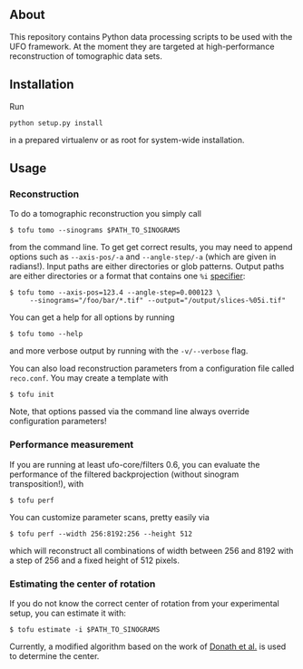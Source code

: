 ## About

This repository contains Python data processing scripts to be used with the UFO
framework. At the moment they are targeted at high-performance reconstruction of
tomographic data sets.


## Installation

Run

    python setup.py install

in a prepared virtualenv or as root for system-wide installation.


## Usage

### Reconstruction

To do a tomographic reconstruction you simply call

    $ tofu tomo --sinograms $PATH_TO_SINOGRAMS

from the command line. To get get correct results, you may need to append
options such as `--axis-pos/-a` and `--angle-step/-a` (which are given in
radians!). Input paths are either directories or glob patterns. Output paths are
either directories or a format that contains one `%i`
[specifier](http://www.pixelbeat.org/programming/gcc/format_specs.html):

    $ tofu tomo --axis-pos=123.4 --angle-step=0.000123 \
         --sinograms="/foo/bar/*.tif" --output="/output/slices-%05i.tif"

You can get a help for all options by running

    $ tofu tomo --help

and more verbose output by running with the `-v/--verbose` flag.

You can also load reconstruction parameters from a configuration file called
`reco.conf`. You may create a template with

    $ tofu init

Note, that options passed via the command line always override configuration
parameters!


### Performance measurement

If you are running at least ufo-core/filters 0.6, you can evaluate the performance
of the filtered backprojection (without sinogram transposition!), with

    $ tofu perf

You can customize parameter scans, pretty easily via

    $ tofu perf --width 256:8192:256 --height 512

which will reconstruct all combinations of width between 256 and 8192 with a
step of 256 and a fixed height of 512 pixels.


### Estimating the center of rotation

If you do not know the correct center of rotation from your experimental setup,
you can estimate it with:

    $ tofu estimate -i $PATH_TO_SINOGRAMS

Currently, a modified algorithm based on the work of [Donath et
al.](http://dx.doi.org/10.1364/JOSAA.23.001048) is used to determine the center.
